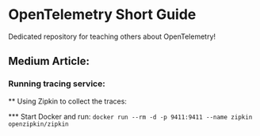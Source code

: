 # OpenTelemetry Short Guide

Dedicated repository for teaching others about OpenTelemetry!

## Medium Article: 

### Running tracing service:

** Using Zipkin to collect the traces:

*** Start Docker and run: `docker run --rm -d -p 9411:9411 --name zipkin openzipkin/zipkin`
